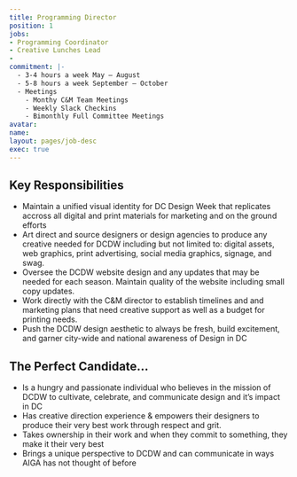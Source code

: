 ```yaml
---
title: Programming Director
position: 1
jobs:
- Programming Coordinator
- Creative Lunches Lead
- 
commitment: |-
  - 3-4 hours a week May – August
  - 5-8 hours a week September – October
  - Meetings
    - Monthy C&M Team Meetings
    - Weekly Slack Checkins
    - Bimonthly Full Committee Meetings
avatar: 
name: 
layout: pages/job-desc
exec: true
---
```


## Key Responsibilities
  - Maintain a unified visual identity for DC Design Week that replicates accross all digital and print materials for marketing and on the ground efforts
  - Art direct and source designers or design agencies to produce any creative needed for DCDW including but not limited to: digital assets, web graphics, print advertising, social media graphics, signage, and swag.
  - Oversee the DCDW website design and any updates that may be needed for each season. Maintain quality of the website including small copy updates.
  - Work directly with the C&M director to establish timelines and and marketing plans that need creative support as well as a budget for printing needs.
  - Push the DCDW design aesthetic to always be fresh, build excitement, and garner city-wide and national awareness of Design in DC

## The Perfect Candidate…
  - Is a hungry and passionate individual who believes in the mission of DCDW to cultivate, celebrate, and communicate design and it’s impact in DC
  - Has creative direction experience & empowers their designers to produce their very best work through respect and grit.
  - Takes ownership in their work and when they commit to something, they make it their very best
  - Brings a unique perspective to DCDW and can communicate in ways AIGA has not thought of before
